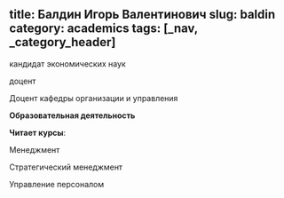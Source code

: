 title: Балдин Игорь Валентинович
slug: baldin
category: academics
tags: [_nav, _category_header]
---

кандидат экономических наук

доцент

Доцент кафедры организации и управления


__Образовательная деятельность__

__Читает курсы__:

Менеджмент

Стратегический менеджмент

Управление персоналом
